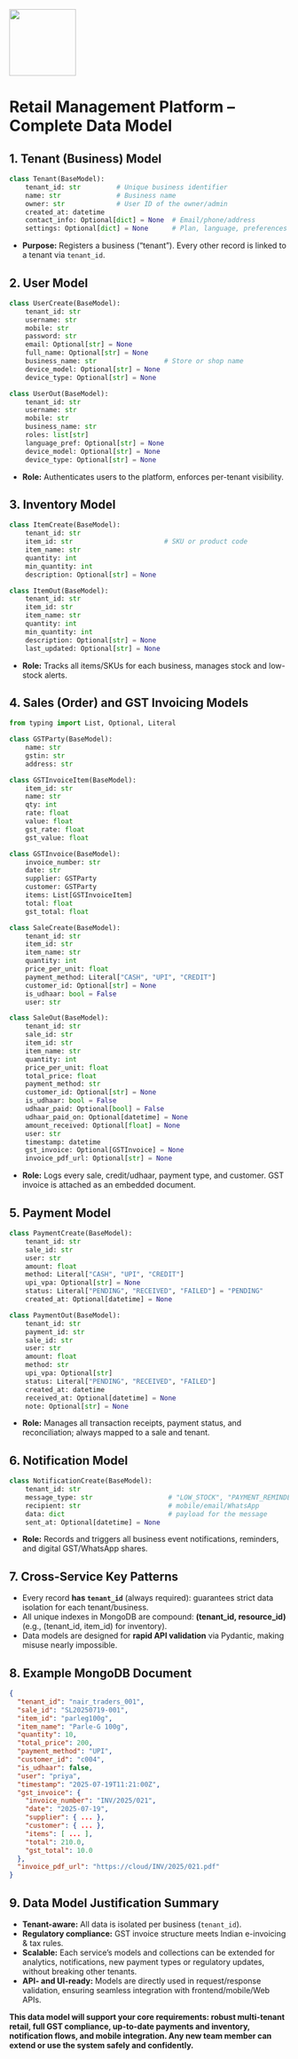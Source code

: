 <img src="https://r2cdn.perplexity.ai/pplx-full-logo-primary-dark%402x.png" class="logo" width="120"/>

# Retail Management Platform – Complete Data Model

## 1. Tenant (Business) Model

```python
class Tenant(BaseModel):
    tenant_id: str         # Unique business identifier
    name: str              # Business name
    owner: str             # User ID of the owner/admin
    created_at: datetime
    contact_info: Optional[dict] = None  # Email/phone/address
    settings: Optional[dict] = None      # Plan, language, preferences
```

- **Purpose:** Registers a business (“tenant”). Every other record is linked to a tenant via `tenant_id`.


## 2. User Model

```python
class UserCreate(BaseModel):
    tenant_id: str
    username: str
    mobile: str
    password: str
    email: Optional[str] = None
    full_name: Optional[str] = None
    business_name: str                 # Store or shop name
    device_model: Optional[str] = None
    device_type: Optional[str] = None

class UserOut(BaseModel):
    tenant_id: str
    username: str
    mobile: str
    business_name: str
    roles: list[str]
    language_pref: Optional[str] = None
    device_model: Optional[str] = None
    device_type: Optional[str] = None
```

- **Role:** Authenticates users to the platform, enforces per-tenant visibility.


## 3. Inventory Model

```python
class ItemCreate(BaseModel):
    tenant_id: str
    item_id: str                       # SKU or product code
    item_name: str
    quantity: int
    min_quantity: int
    description: Optional[str] = None

class ItemOut(BaseModel):
    tenant_id: str
    item_id: str
    item_name: str
    quantity: int
    min_quantity: int
    description: Optional[str] = None
    last_updated: Optional[str] = None
```

- **Role:** Tracks all items/SKUs for each business, manages stock and low-stock alerts.


## 4. Sales (Order) and GST Invoicing Models

```python
from typing import List, Optional, Literal

class GSTParty(BaseModel):
    name: str
    gstin: str
    address: str

class GSTInvoiceItem(BaseModel):
    item_id: str
    name: str
    qty: int
    rate: float
    value: float
    gst_rate: float
    gst_value: float

class GSTInvoice(BaseModel):
    invoice_number: str
    date: str
    supplier: GSTParty
    customer: GSTParty
    items: List[GSTInvoiceItem]
    total: float
    gst_total: float

class SaleCreate(BaseModel):
    tenant_id: str
    item_id: str
    item_name: str
    quantity: int
    price_per_unit: float
    payment_method: Literal["CASH", "UPI", "CREDIT"]
    customer_id: Optional[str] = None
    is_udhaar: bool = False
    user: str

class SaleOut(BaseModel):
    tenant_id: str
    sale_id: str
    item_id: str
    item_name: str
    quantity: int
    price_per_unit: float
    total_price: float
    payment_method: str
    customer_id: Optional[str] = None
    is_udhaar: bool = False
    udhaar_paid: Optional[bool] = False
    udhaar_paid_on: Optional[datetime] = None
    amount_received: Optional[float] = None
    user: str
    timestamp: datetime
    gst_invoice: Optional[GSTInvoice] = None
    invoice_pdf_url: Optional[str] = None
```

- **Role:** Logs every sale, credit/udhaar, payment type, and customer. GST invoice is attached as an embedded document.


## 5. Payment Model

```python
class PaymentCreate(BaseModel):
    tenant_id: str
    sale_id: str
    user: str
    amount: float
    method: Literal["CASH", "UPI", "CREDIT"]
    upi_vpa: Optional[str] = None
    status: Literal["PENDING", "RECEIVED", "FAILED"] = "PENDING"
    created_at: Optional[datetime] = None

class PaymentOut(BaseModel):
    tenant_id: str
    payment_id: str
    sale_id: str
    user: str
    amount: float
    method: str
    upi_vpa: Optional[str]
    status: Literal["PENDING", "RECEIVED", "FAILED"]
    created_at: datetime
    received_at: Optional[datetime] = None
    note: Optional[str] = None
```

- **Role:** Manages all transaction receipts, payment status, and reconciliation; always mapped to a sale and tenant.


## 6. Notification Model

```python
class NotificationCreate(BaseModel):
    tenant_id: str
    message_type: str                   # "LOW_STOCK", "PAYMENT_REMINDER", etc.
    recipient: str                      # mobile/email/WhatsApp
    data: dict                          # payload for the message
    sent_at: Optional[datetime] = None
```

- **Role:** Records and triggers all business event notifications, reminders, and digital GST/WhatsApp shares.


## 7. Cross-Service Key Patterns

- Every record **has `tenant_id`** (always required): guarantees strict data isolation for each tenant/business.
- All unique indexes in MongoDB are compound: **(tenant_id, resource_id)** (e.g., (tenant_id, item_id) for inventory).
- Data models are designed for **rapid API validation** via Pydantic, making misuse nearly impossible.


## 8. Example MongoDB Document

```json
{
  "tenant_id": "nair_traders_001",
  "sale_id": "SL20250719-001",
  "item_id": "parleg100g",
  "item_name": "Parle-G 100g",
  "quantity": 10,
  "total_price": 200,
  "payment_method": "UPI",
  "customer_id": "c004",
  "is_udhaar": false,
  "user": "priya",
  "timestamp": "2025-07-19T11:21:00Z",
  "gst_invoice": {
    "invoice_number": "INV/2025/021",
    "date": "2025-07-19",
    "supplier": { ... },
    "customer": { ... },
    "items": [ ... ],
    "total": 210.0,
    "gst_total": 10.0
  },
  "invoice_pdf_url": "https://cloud/INV/2025/021.pdf"
}
```


## 9. Data Model Justification Summary

- **Tenant-aware:** All data is isolated per business (`tenant_id`).
- **Regulatory compliance:** GST invoice structure meets Indian e-invoicing \& tax rules.
- **Scalable:** Each service’s models and collections can be extended for analytics, notifications, new payment types or regulatory updates, without breaking other tenants.
- **API- and UI-ready:** Models are directly used in request/response validation, ensuring seamless integration with frontend/mobile/Web APIs.

**This data model will support your core requirements: robust multi-tenant retail, full GST compliance, up-to-date payments and inventory, notification flows, and mobile integration. Any new team member can extend or use the system safely and confidently.**

